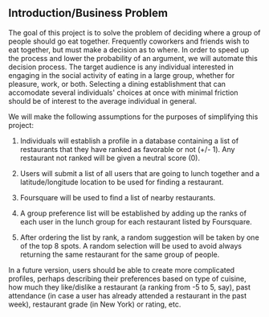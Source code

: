 Introduction/Business Problem
-----------------------------

The goal of this project is to solve the problem of deciding where a group of people should go eat together. Frequently coworkers and friends wish to eat together, but must make a decision as to where. In order to speed up the process and lower the probability of an argument, we will automate this decision process. The target audience is any individual interested in engaging in the social activity of eating in a large group, whether for pleasure, work, or both. Selecting a dining establishment that can accomodate several individuals' choices at once with minimal friction should be of interest to the average individual in general.

We will make the following assumptions for the purposes of simplifying this project:

1. Individuals will establish a profile in a database containing a list of restaurants that they have ranked as favorable or not (+/- 1). Any restaurant not ranked will be given a neutral score (0).

2. Users will submit a list of all users that are going to lunch together and a latitude/longitude location to be used for finding a restaurant.

3. Foursquare will be used to find a list of nearby restaurants.

4. A group preference list will be established by adding up the ranks of each user in the lunch group for each restaurant listed by Foursquare.

5. After ordering the list by rank, a random suggestion will be taken by one of the top 8 spots. A random selection will be used to avoid always returning the same restaurant for the same group of people.

In a future version, users should be able to create more complicated profiles, perhaps describing their preferences based on type of cuisine, how much they like/dislike a restaurant (a ranking from -5 to 5, say), past attendance (in case a user has already attended a restaurant in the past week), restaurant grade (in New York) or rating, etc. 

